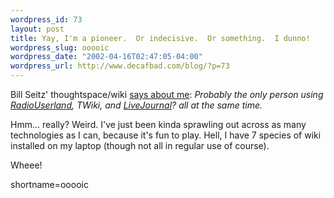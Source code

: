 ```yaml
--- 
wordpress_id: 73
layout: post
title: Yay, I'm a pioneer.  Or indecisive.  Or something.  I dunno!
wordpress_slug: ooooic
wordpress_date: "2002-04-16T02:47:05-04:00"
wordpress_url: http://www.decafbad.com/blog/?p=73
---
```

<p>Bill Seitz' thoughtspace/wiki <a href="http://webseitz.fluxent.com/wiki/LesOrchard">says about me</a>: <i>Probably the only person using <a href="http://www.decafbad.com/twiki/bin/view/Main/RadioUserland">RadioUserland</a>, TWiki, and <a href="http://www.decafbad.com/twiki/bin/view/Main/LiveJournal">LiveJournal</a>? all at the same time.</i></p>
<p>Hmm... really?  Weird.  I've just been kinda sprawling out across as many technologies as I can, because it's fun to play.  Hell, I have 7 species of wiki installed on my laptop (though not all in regular use of course).</p>
<p>Wheee!</p>
<!--more-->
shortname=ooooic
